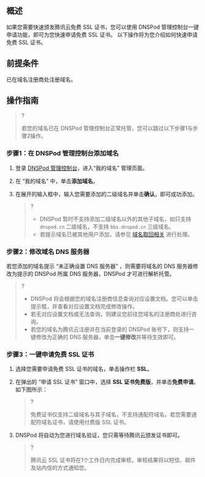 ## 概述

如果您需要快速颁发腾讯云免费 SSL 证书，您可以使用 DNSPod 管理控制台一键申请功能，即可为您快速申请免费 SSL 证书。
以下操作将为您介绍如何快速申请免费 SSL 证书。

## 前提条件

已在域名注册商处注册域名。

## 操作指南

>?
> 
>  若您的域名已在 DNSPod 管理控制台正常托管，您可以跳过以下步骤1与步骤2操作。
> 


### 步骤1：在 DNSPod 管理控制台添加域名
1. 登录 [DNSPod 管理控制台](https://console.dnspod.cn/dns/list)，进入“我的域名” 管理页面。

2. 在 “我的域名” 中，单击**添加域名**。

3. 在展开的输入框中，输入您需要添加的二级域名并单击**确认**，即可成功添加。
   

   >?
   > 
   >   - DNSPod 暂时不支持添加二级域名以外的其他子域名，如只支持 `dnspod.cn` 二级域名，不支持 `bbs.dnspod.cn` 三级域名。
   >   - 若提示域名已被其他用户添加，请参见 [域名取回相关](https://docs.dnspod.cn/dns/5f4889498ae73e11c5b01c12/) 进行处理。


### 步骤2：修改域名 DNS 服务器

若您添加的域名提示 “未正确设置 DNS 服务器” ，则需要将域名的 DNS 服务器修改为提示的 DNSPod 所属 DNS 服务器，DNSPod 才可进行解析托管。
>?
> 
> - DNSPod 将会根据您的域名注册商信息查询对应设置文档。您可以单击提示框，并查看对应设置文档完成修改操作。
> - 若无对应设置文档或无法查询，则建议您前往您域名的注册商处进行咨询。
> - 若您的域名为腾讯云注册并在当前登录的 DNSPod 账号下，则支持一键修改为正确的 DNS 服务器，单击**一键修改**并等待生效即可。


### 步骤3：一键申请免费 SSL 证书
1. 选择您需要申请免费 SSL 证书的域名，单击操作栏 **SSL**。

2. 在弹出的 “申请 SSL 证书” 窗口中，选择 **SSL 证书免费版**，并单击**免费申请**。如下图所示：
   

   >?
   > 
   > 免费证书仅支持二级域名与其子域名，不支持通配符域名。若您需要通配符域名证书，请使用付费版 SSL 证书。
   > 

 

3. DNSPod 将自动为您进行域名验证，您只需等待腾讯云颁发证书即可。
   

   >?
   > 
   > 腾讯云 SSL 证书将在1个工作日内完成审核，审核结果将以短信、邮件及站内信的方式通知您。
   > 
